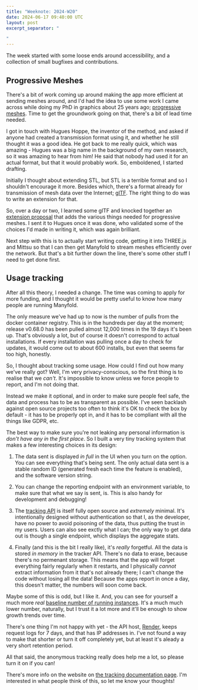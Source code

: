 ```yaml
---
title: "Weeknote: 2024-W20"
date: 2024-06-17 09:40:00 UTC
layout: post
excerpt_separator: "

"
---
```

The week started with some loose ends around accessibility, and a collection of small bugfixes and contributions.

## Progressive Meshes

There's a bit of work coming up around making the app more efficient at sending meshes around, and I'd had the idea to use some work I came across while doing my PhD in graphics about 25 years ago; [progressive meshes](https://hhoppe.com/proj/pm/). Time to get the groundwork going on that, there's a bit of lead time needed.

I got in touch with Hugues Hoppe, the inventor of the method, and asked if anyone had created a transmission format using it, and whether he still thought it was a good idea. He got back to me really quick, which was amazing - Hugues was a big name in the background of my own research, so it was amazing to hear from him! He said that nobody had used it for an actual format, but that it would probably work. So, emboldened, I started drafting.

Initially I thought about extending STL, but STL is a terrible format and so I shouldn't encourage it more. Besides which, there's a format already for transmission of mesh data over the Internet; [glTF](https://www.khronos.org/gltf/). The right thing to do was to write an extension for that.

So, over a day or two, I learned some glTF and knocked together an [extension proposal](https://github.com/manyfold3d/glTF/tree/MANYFOLD_mesh_progressive/extensions/2.0/Vendor/MANYFOLD_mesh_progressive#readme) that adds the various things needed for progressive meshes. I sent it to Hugues once it was done, who validated some of the choices I'd made in writing it, which was again brilliant.

Next step with this is to actually start writing code, getting it into THREE.js and Mittsu so that I can then get Manyfold to stream meshes efficiently over the network. But that's a bit further down the line, there's some other stuff I need to get done first.

## Usage tracking

After all this theory, I needed a change. The time was coming to apply for more funding, and I thought it would be pretty useful to know how many people are running Manyfold.

The only measure we've had up to now is the number of pulls from the docker container registry. This is in the hundreds per day at the moment; release v0.68.0 has been pulled almost 12,000 times in the 19 days it's been up. That's obviously a lot, but of course it doesn't correspond to actual installations. If every installation was pulling once a day to check for updates, it would come out to about 600 installs, but even that seems far too high, honestly.

So, I thought about tracking some usage. How could I find out how many we've really got? Well, I'm very privacy-conscious, so the first thing is to realise that we *can't*. It's impossible to know unless we force people to report, and I'm not doing that.

Instead we make it optional, and in order to make sure people feel safe, the data and process has to be as transparent as possible. I've seen backlash against open source projects too often to think it's OK to check the box by default - it has to be properly opt in, and it has to be compliant with all the things like GDPR, etc.

The best way to make sure you're not leaking any personal information is *don't have any in the first place*. So I built a very tiny tracking system that makes a few interesting choices in its design:

1. The data sent is displayed *in full* in the UI when you turn on the option. You can see everything that's being sent. The only actual data sent is a stable random ID (generated fresh each time the feature is enabled), and the software version string.

2. You can change the reporting endpoint with an environment variable, to make sure that what we say is sent, is. This is also handy for development and debugging!

3. The [tracking API](https://github.com/manyfold3d/tracking) is itself fully open source and *extremely* minimal. It's intentionally designed without authentication so that I, as the developer, have no power to avoid poisoning of the data, thus putting the trust in my users. Users can also see exctly what I can; the only way to get data out is though a single endpoint, which displays the aggregate stats.

4. Finally (and this is the bit I really like), it's *really* forgetful. All the data is stored *in memory* in the tracker API. There's no data to erase, because there's no permenant storage. This means that the app will forget everything fairly regularly when it restarts, and I physically *cannot* extract information from it that's not already there; I can't change the code without losing all the data! Because the apps report in once a day, this doesn't matter, the numbers will soon come back.

Maybe some of this is odd, but I like it. And, you can see for yourself a much more *real* [baseline number of running instances](https://tracking.manyfold.app/stats). It's a much much lower number, naturally, but I trust it a lot more and it'll be enough to show growth trends over time.

There's one thing I'm not happy with yet - the API host, [Render](https://render.io), keeps request logs for 7 days, and that has IP addresses in. I've not found a way to make that shorter or turn it off completely yet, but at least it's aleady a very short retention period.

All that said, the anonymous tracking really does help me a lot, so please turn it on if you can!

There's more info on the website on [the tracking documentation page](https://manyfold.app/sysadmin/tracking). I'm interested in what people think of this, so let me know your thoughts!
